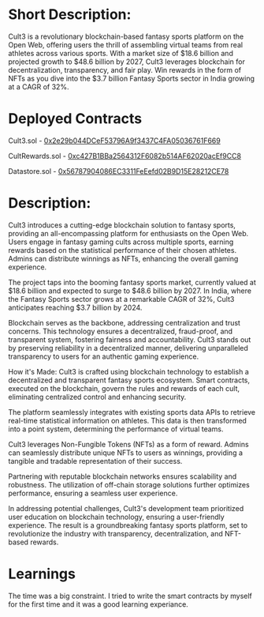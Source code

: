 # Short Description:
Cult3 is a revolutionary blockchain-based fantasy sports platform on the Open Web, offering users the thrill of assembling virtual teams from real athletes across various sports. With a market size of $18.6 billion and projected growth to $48.6 billion by 2027, Cult3 leverages blockchain for decentralization, transparency, and fair play. Win rewards in the form of NFTs as you dive into the $3.7 billion Fantasy Sports sector in India growing at a CAGR of 32%.


# Deployed Contracts
Cult3.sol - [0x2e29b044DCeF53796A9f3437C4FA05036761F669](https://thirdweb.com/scroll-sepolia-testnet/0x2e29b044DCeF53796A9f3437C4FA05036761F669)

CultRewards.sol - [0xc427B1BBa2564312F6082b514AF62020acEf9CC8](https://thirdweb.com/scroll-sepolia-testnet/0xc427B1BBa2564312F6082b514AF62020acEf9CC8)

Datastore.sol - [0x56787904086EC3311FeEefd02B9D15E28212CE78](https://thirdweb.com/scroll-sepolia-testnet/0x56787904086EC3311FeEefd02B9D15E28212CE78)

# Description:
Cult3 introduces a cutting-edge blockchain solution to fantasy sports, providing an all-encompassing platform for enthusiasts on the Open Web. Users engage in fantasy gaming cults across multiple sports, earning rewards based on the statistical performance of their chosen athletes. Admins can distribute winnings as NFTs, enhancing the overall gaming experience.

The project taps into the booming fantasy sports market, currently valued at $18.6 billion and expected to surge to $48.6 billion by 2027. In India, where the Fantasy Sports sector grows at a remarkable CAGR of 32%, Cult3 anticipates reaching $3.7 billion by 2024.

Blockchain serves as the backbone, addressing centralization and trust concerns. This technology ensures a decentralized, fraud-proof, and transparent system, fostering fairness and accountability. Cult3 stands out by preserving reliability in a decentralized manner, delivering unparalleled transparency to users for an authentic gaming experience.

How it's Made:
Cult3 is crafted using blockchain technology to establish a decentralized and transparent fantasy sports ecosystem. Smart contracts, executed on the blockchain, govern the rules and rewards of each cult, eliminating centralized control and enhancing security.

The platform seamlessly integrates with existing sports data APIs to retrieve real-time statistical information on athletes. This data is then transformed into a point system, determining the performance of virtual teams.

Cult3 leverages Non-Fungible Tokens (NFTs) as a form of reward. Admins can seamlessly distribute unique NFTs to users as winnings, providing a tangible and tradable representation of their success.

Partnering with reputable blockchain networks ensures scalability and robustness. The utilization of off-chain storage solutions further optimizes performance, ensuring a seamless user experience.

In addressing potential challenges, Cult3's development team prioritized user education on blockchain technology, ensuring a user-friendly experience. The result is a groundbreaking fantasy sports platform, set to revolutionize the industry with transparency, decentralization, and NFT-based rewards.

# Learnings

The time was a big constraint. I tried to write the smart contracts by myself for the first time and it was a good learning experiance.